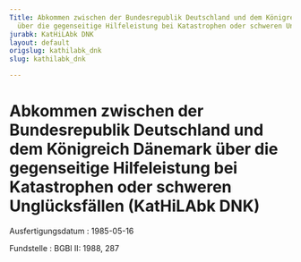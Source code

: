 ```yaml
---
Title: Abkommen zwischen der Bundesrepublik Deutschland und dem Königreich Dänemark
  über die gegenseitige Hilfeleistung bei Katastrophen oder schweren Unglücksfällen
jurabk: KatHiLAbk DNK
layout: default
origslug: kathilabk_dnk
slug: kathilabk_dnk

---
```


# Abkommen zwischen der Bundesrepublik Deutschland und dem Königreich Dänemark über die gegenseitige Hilfeleistung bei Katastrophen oder schweren Unglücksfällen (KatHiLAbk DNK)

Ausfertigungsdatum
:   1985-05-16

Fundstelle
:   BGBl II: 1988, 287

